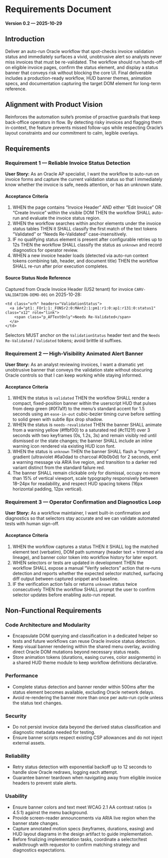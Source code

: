 # Requirements Document

**Version 0.2 — 2025-10-29**

## Introduction

Deliver an auto-run Oracle workflow that spot-checks invoice validation status and immediately surfaces a vivid, unobtrusive alert so analysts never miss invoices that must be re-validated. The workflow should run hands-off on eligible invoice pages, confirm the status element, and display a status banner that conveys risk without blocking the core UI. Final deliverable includes a production-ready workflow, HUD banner themes, animation specs, and documentation capturing the target DOM element for long-term reference.

## Alignment with Product Vision

Reinforces the automation suite’s promise of proactive guardrails that keep back-office operators in flow. By detecting risky invoices and flagging them in-context, the feature prevents missed follow-ups while respecting Oracle’s layout constraints and our commitment to calm, legible overlays.

## Requirements

### Requirement 1 — Reliable Invoice Status Detection

**User Story:** As an Oracle AP specialist, I want the workflow to auto-run on invoice forms and capture the current validation status so that I immediately know whether the invoice is safe, needs attention, or has an unknown state.

#### Acceptance Criteria

1. WHEN the page contains “Invoice Header” AND either “Edit Invoice” OR “Create Invoice” within the visible DOM THEN the workflow SHALL auto-run and evaluate the invoice status region.
2. WHEN the workflow searches within anchor elements under the invoice status tables THEN it SHALL classify the first match of the text tokens “Validated” or “Needs Re-Validated” case-insensitively.
3. IF no qualifying status element is present after configurable retries up to 12s THEN the workflow SHALL classify the status as `unknown` and record diagnostics for operator review.
4. WHEN a new invoice header loads (detected via auto-run context tokens combining tab, header, and document title) THEN the workflow SHALL re-run after prior execution completes.

#### Source Status Node Reference

Captured from Oracle Invoice Header (US2 tenant) for invoice `CARV-VALIDATION-DEMO-001` on 2025-10-28:

```
<td class="xrh" headers="ValidationStatus">
  <a id="pt1:_FOr1:1:_FONSr2:0:MAnt2:1:pm1:r1:0:ap1:r131:0:status1" class="x12" role="link">
    <span class="p_AFTextOnly">Needs Re-Validated</span>
  </a>
</td>
```

Selectors MUST anchor on the `ValidationStatus` header text and the `Needs Re-Validated` / `Validated` tokens; avoid brittle id suffixes.

### Requirement 2 — High-Visibility Animated Alert Banner

**User Story:** As an analyst reviewing invoices, I want a dramatic yet unobtrusive banner that conveys the validation state without obscuring Oracle controls so that I can keep working while staying informed.

#### Acceptance Criteria

1. WHEN the status is `validated` THEN the workflow SHALL render a compact, fixed-position banner within the userscript HUD that pulses from deep green (#0f7a1f) to the menu’s standard accent for 1.5 seconds using an `ease-in-out` cubic-bezier timing curve before settling to solid green with subtle 8px drop shadow.
2. WHEN the status is `needs-revalidated` THEN the banner SHALL animate from a warning yellow (#ffbf00) to a saturated red (#c1121f) over 3 seconds with two keyframes (0s, 1.2s, 3s) and remain visibly red until dismissed or the state changes; the banner SHALL include an inline warning icon rendered via existing HUD icon font.
3. WHEN the status is `unknown` THEN the banner SHALL flash a “mystery” gradient (ultraviolet #6a0dad to charcoal #0b0b0d) for 2 seconds, emit a warning message via ARIA live region, and transition to a darker red variant distinct from the standard failure red.
4. The banner SHALL remain clickable only for dismissal, occupy no more than 15% of vertical viewport, scale typography responsively between 18–24px for readability, and respect HUD spacing tokens (16px horizontal padding, 12px vertical).

### Requirement 3 — Operator Confirmation and Diagnostics Loop

**User Story:** As a workflow maintainer, I want built-in confirmation and diagnostics so that selectors stay accurate and we can validate automated tests with human sign-off.

#### Acceptance Criteria

1. WHEN the workflow captures a status THEN it SHALL log the matched element text (verbatim), DOM path summary (header text + trimmed aria lineage), and banner color token into workflow history for later export.
2. WHEN selectors or tests are updated in development THEN the workflow SHALL expose a manual “Verify selectors” action that re-runs detection and reports whether the expected selector matched, surfacing diff output between captured snippet and baseline.
3. IF the verification action fails or returns `unknown` status twice consecutively THEN the workflow SHALL prompt the user to confirm selector updates before enabling auto-run repeat.

## Non-Functional Requirements

### Code Architecture and Modularity
- Encapsulate DOM querying and classification in a dedicated helper so tests and future workflows can reuse Oracle invoice status detection.
- Keep visual banner rendering within the shared menu overlay, avoiding direct Oracle DOM mutations beyond necessary status reads.
- Store animation tokens (durations, easing curves, color assignments) in a shared HUD theme module to keep workflow definitions declarative.

### Performance
- Complete status detection and banner render within 500ms after the status element becomes available, excluding Oracle network delays.
- Avoid re-rendering the banner more than once per auto-run cycle unless the status text changes.

### Security
- Do not persist invoice data beyond the derived status classification and diagnostic metadata needed for testing.
- Ensure banner scripts respect existing CSP allowances and do not inject external assets.

### Reliability
- Retry status detection with exponential backoff up to 12 seconds to handle slow Oracle redraws, logging each attempt.
- Guarantee banner teardown when navigating away from eligible invoice headers to prevent stale alerts.

### Usability
- Ensure banner colors and text meet WCAG 2.1 AA contrast ratios (≥ 4.5:1) against the menu background.
- Provide screen-reader announcements via ARIA live region when the banner state changes.
- Capture annotated motion specs (keyframes, durations, easing) and HUD layout diagrams in the design artifact to guide implementation.
- Before finalizing implementation tasks, coordinate a selector/test walkthrough with requestor to confirm matching strategy and diagnostics expectations.
